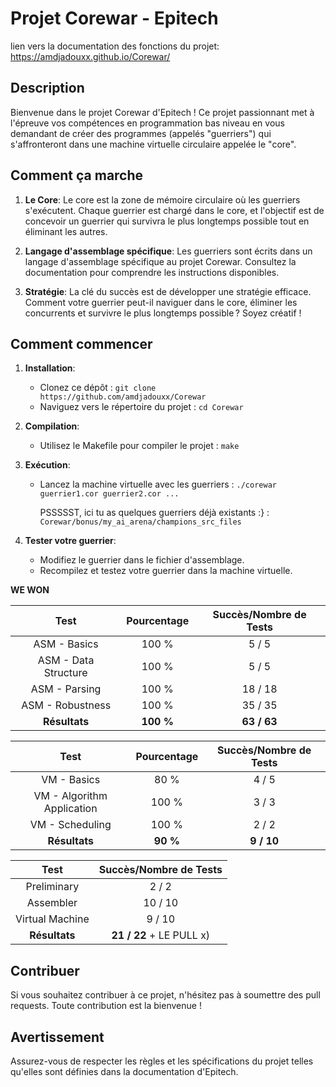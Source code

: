 # Projet Corewar - Epitech


lien vers la documentation des fonctions du projet: https://amdjadouxx.github.io/Corewar/

## Description
Bienvenue dans le projet Corewar d'Epitech ! Ce projet passionnant met à l'épreuve vos compétences en programmation bas niveau en vous demandant de créer des programmes (appelés "guerriers") qui s'affronteront dans une machine virtuelle circulaire appelée le "core".

## Comment ça marche
1. **Le Core**: Le core est la zone de mémoire circulaire où les guerriers s'exécutent. Chaque guerrier est chargé dans le core, et l'objectif est de concevoir un guerrier qui survivra le plus longtemps possible tout en éliminant les autres.

2. **Langage d'assemblage spécifique**: Les guerriers sont écrits dans un langage d'assemblage spécifique au projet Corewar. Consultez la documentation pour comprendre les instructions disponibles.

3. **Stratégie**: La clé du succès est de développer une stratégie efficace. Comment votre guerrier peut-il naviguer dans le core, éliminer les concurrents et survivre le plus longtemps possible ? Soyez créatif !

## Comment commencer
1. **Installation**:
   - Clonez ce dépôt : `git clone https://github.com/amdjadouxx/Corewar`
   - Naviguez vers le répertoire du projet : `cd Corewar`

2. **Compilation**:
   - Utilisez le Makefile pour compiler le projet : `make`

3. **Exécution**:
   - Lancez la machine virtuelle avec les guerriers : `./corewar guerrier1.cor guerrier2.cor ...`

      PSSSSST, ici tu as quelques guerriers déjà existants :} : `Corewar/bonus/my_ai_arena/champions_src_files`

4. **Tester votre guerrier**:
   - Modifiez le guerrier dans le fichier d'assemblage.
   - Recompilez et testez votre guerrier dans la machine virtuelle.

**WE WON**

|          Test         | Pourcentage | Succès/Nombre de Tests |
|:-------------------------:|:----------:|:---------------:|
|        ASM - Basics        |    100 %   |      5 / 5      |
|     ASM - Data Structure     |    100 %   |      5 / 5      |
| ASM - Parsing |    100 %   |      18 / 18     |
|     ASM - Robustness    |    100 %   |     35 / 35     |
|        **Résultats**        | **100 %** |     **63 / 63**     |

|          Test         | Pourcentage | Succès/Nombre de Tests |
|:-------------------------:|:----------:|:---------------:|
|        VM - Basics        |    80 %   |      4 / 5      |
|     VM - Algorithm Application     |    100 %   |      3 / 3      |
| VM - Scheduling |    100 %   |      2 / 2     |
|        **Résultats**        | **90 %** |     **9 / 10**     |

|     Test    | Succès/Nombre de Tests |
|:---------------:|:---------------:|
|   Preliminary   |      2 / 2      |
|    Assembler    |      10 / 10     |
| Virtual Machine |      9 / 10     |
|   **Résultats**   |    **21 / 22**  + LE PULL x) |

## Contribuer
Si vous souhaitez contribuer à ce projet, n'hésitez pas à soumettre des pull requests. Toute contribution est la bienvenue !

## Avertissement
Assurez-vous de respecter les règles et les spécifications du projet telles qu'elles sont définies dans la documentation d'Epitech.
